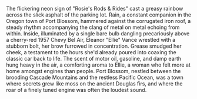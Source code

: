 The flickering neon sign of "Rosie's Rods & Rides" cast a greasy rainbow across the slick asphalt of the parking lot. Rain, a constant companion in the Oregon town of Port Blossom, hammered against the corrugated iron roof, a steady rhythm accompanying the clang of metal on metal echoing from within.  Inside, illuminated by a single bare bulb dangling precariously above a cherry-red 1957 Chevy Bel Air, Eleanor "Ellie" Vance wrestled with a stubborn bolt, her brow furrowed in concentration.  Grease smudged her cheek, a testament to the hours she'd already poured into coaxing the classic car back to life.  The scent of motor oil, gasoline, and damp earth hung heavy in the air, a comforting aroma to Ellie, a woman who felt more at home amongst engines than people. Port Blossom, nestled between the brooding Cascade Mountains and the restless Pacific Ocean, was a town where secrets grew like moss on the ancient Douglas firs, and where the roar of a finely tuned engine was often the loudest sound.
